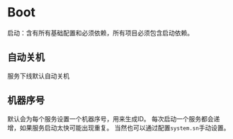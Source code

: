 # Boot

启动：含有所有基础配置和必须依赖，所有项目必须包含启动依赖。

## 自动关机

服务下线默认自动关机

## 机器序号

默认会为每个服务设置一个机器序号，用来生成ID。
每次启动一个服务都会递增，如果服务启动太快可能出现重复。
当然也可以通过配置`system.sn`手动设置。
